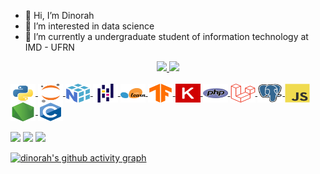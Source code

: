 - 👋 Hi, I’m Dinorah
- 👀 I’m interested in data science
- 🌱 I’m currently a undergraduate student of information technology at IMD - UFRN

<div align="center">
  <a href="https://github.com/dinorahfariasc">
    
  <img height="180em" src="https://github-readme-stats-sigma-five.vercel.app/api?username=dinorahfariasc&show_icons=true&theme=monokai"/>
  <img height="180em" src="https://github-readme-stats-sigma-five.vercel.app/api/top-langs/?username=dinorahfariasc&layout=compact&langs_count=7&theme=monokai"/>
    
    
</div>
  <div style="display: inline_block"><br>
  
  <img align="center" alt="Python" height="30" width="40" src="https://raw.githubusercontent.com/devicons/devicon/master/icons/python/python-original.svg">
  <img align="center" alt="jupyter" height="30" width="40" src="https://raw.githubusercontent.com/devicons/devicon/master/icons/jupyter/jupyter-original.svg">
  <img align="center" alt="Python" height="30" width="40" src="https://raw.githubusercontent.com/devicons/devicon/master/icons/numpy/numpy-original.svg">
  <img align="center" alt="Pandas" height="30" width="40" src="https://raw.githubusercontent.com/devicons/devicon/master/icons/pandas/pandas-original.svg">
  <img align="center" alt="SciKit-Learn" height="30" width="40" src="https://raw.githubusercontent.com/devicons/devicon/master/icons/scikitlearn/scikitlearn-original.svg">
  <img align="center" alt="TensorFlow" height="30" width="40" src="https://raw.githubusercontent.com/devicons/devicon/master/icons/tensorflow/tensorflow-original.svg">
  <img align="center" alt="Keras" height="30" width="40" src="https://raw.githubusercontent.com/devicons/devicon/master/icons/keras/keras-original.svg">
  <img align="center" alt="PHP" height="30" width="40" src="https://raw.githubusercontent.com/devicons/devicon/master/icons/php/php-original.svg">
  <img align="center" alt="Laravel" height="30" width="40" src="https://raw.githubusercontent.com/devicons/devicon/master/icons/laravel/laravel-original.svg">
  <img align="center" alt="PostgreSQL" height="30" width="40" src="https://raw.githubusercontent.com/devicons/devicon/master/icons/postgresql/postgresql-original.svg">
  <img align="center" alt="JavaScript" height="30" width="40" src="https://raw.githubusercontent.com/devicons/devicon/master/icons/javascript/javascript-original.svg">
  <img align="center" alt="NodeJS" height="30" width="40" src="https://raw.githubusercontent.com/devicons/devicon/master/icons/nodejs/nodejs-original.svg">
  <img align="center" alt="C" height="30" width="40" src="https://raw.githubusercontent.com/devicons/devicon/master/icons/c/c-original.svg">
  
  
</div>

<div> 
  <br>
  <a href="https://www.instagram.com/dinorahfariasc/" target="_blank"><img src="https://img.shields.io/badge/-Instagram-%23E4405F?style=for-the-badge&logo=instagram&logoColor=white" target="_blank"></a>
  <a href = "mailto:dinorahfarias@outlook.com"><img src="https://img.shields.io/badge/-Gmail-%23333?style=for-the-badge&logo=gmail&logoColor=white" target="_blank"></a>
  <a href="https://www.linkedin.com/in/dinorah-farias-a38182207/" target="_blank"><img src="https://img.shields.io/badge/-LinkedIn-%230077B5?style=for-the-badge&logo=linkedin&logoColor=white" target="_blank"></a> 
 

  
 <br>
</div>



[![dinorah's github activity graph](https://github-readme-activity-graph.vercel.app/graph?username=dinorahfariasc&bg_color=201d1d&color=f7e4f0&line=ff7033&point=df2063&area=true&hide_border=true)](https://github.com/ashutosh00710/github-readme-activity-graph)

